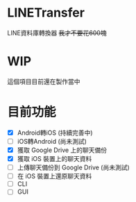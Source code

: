 # LINETransfer
LINE資料庫轉換器
~~我才不要花600塊~~
# WIP
這個項目目前還在製作當中
# 目前功能
 - [x] Android轉iOS (持續完善中)
 - [ ] iOS轉Android (尚未測試)
 - [x] 獲取 Google Drive 上的聊天備份
 - [x] 獲取 iOS 裝置上的聊天資料
 - [ ] 上傳聊天備份到 Google Drive (尚未測試)
 - [ ] 在 iOS 裝置上還原聊天資料
 - [ ] CLI
 - [ ] GUI
